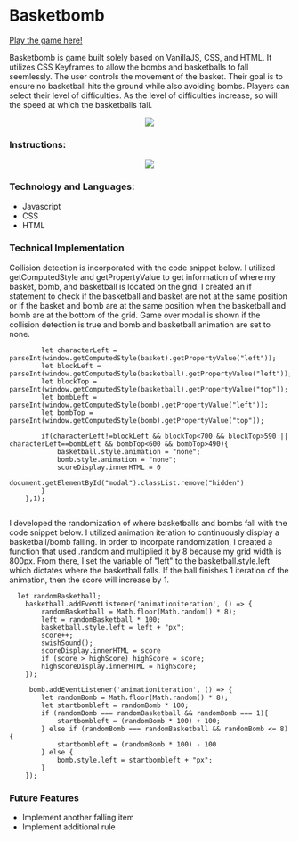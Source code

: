# Basketbomb

[Play the game here!](https://jonsiu826.github.io/Basketbombs/)

Basketbomb is game built solely based on VanillaJS, CSS, and HTML. It utilizes CSS Keyframes to allow the bombs and basketballs to fall seemlessly. The user controls the movement of the basket. Their goal is to ensure no basketball hits the ground while also avoiding bombs. Players can select their level of difficulties. As the level of difficulties increase, so will the speed at which the basketballs fall.  

<p align="center">
  <img src="https://github.com/jonsiu826/javascript_project/blob/main/assets/gamplay.png">
</p>

### Instructions:

<p align="center">
  <img src="https://github.com/jonsiu826/javascript_project/blob/main/assets/intromodal.png">
</p>

### Technology and Languages:

* Javascript
* CSS
* HTML

### Technical Implementation

Collision detection is incorporated with the code snippet below. I utilized getComputedStyle and getPropertyValue to get information of where my basket, bomb, and basketball is located on the grid. I created an if statement to check if the basketball and basket are not at the same position or if the basket and bomb are at the same position when the basketball and bomb are at the bottom of the grid. Game over modal is shown if the collision detection is true and bomb and basketball animation are set to none.

```setInterval(function(){
        let characterLeft = parseInt(window.getComputedStyle(basket).getPropertyValue("left"));
        let blockLeft = parseInt(window.getComputedStyle(basketball).getPropertyValue("left"));
        let blockTop = parseInt(window.getComputedStyle(basketball).getPropertyValue("top"));
        let bombLeft = parseInt(window.getComputedStyle(bomb).getPropertyValue("left"));
        let bombTop = parseInt(window.getComputedStyle(bomb).getPropertyValue("top"));
        
        if(characterLeft!=blockLeft && blockTop<700 && blockTop>590 || characterLeft==bombLeft && bombTop<600 && bombTop>490){
            basketball.style.animation = "none";
            bomb.style.animation = "none";
            scoreDisplay.innerHTML = 0
            document.getElementById("modal").classList.remove("hidden")
        }
    },1);
    
```
I developed the randomization of where basketballs and bombs fall with the code snippet below. I utilized animation iteration to continuously display a basketball/bomb falling. In order to incorpate randomization, I created a function that used .random and multiplied it by 8 because my grid width is 800px. From there, I set the variable of "left" to the basketball.style.left which dictates where the basketball falls. If the ball finishes 1 iteration of the animation, then the score will increase by 1. 
```
  let randomBasketball;
    basketball.addEventListener('animationiteration', () => {
        randomBasketball = Math.floor(Math.random() * 8);
        left = randomBasketball * 100;
        basketball.style.left = left + "px";
        score++;
        swishSound();
        scoreDisplay.innerHTML = score
        if (score > highScore) highScore = score;
        highscoreDisplay.innerHTML = highScore;
    });

     bomb.addEventListener('animationiteration', () => {
        let randomBomb = Math.floor(Math.random() * 8);
        let startbombleft = randomBomb * 100;
        if (randomBomb === randomBasketball && randomBomb === 1){
            startbombleft = (randomBomb * 100) + 100;
        } else if (randomBomb === randomBasketball && randomBomb <= 8){
            startbombleft = (randomBomb * 100) - 100
        } else {
            bomb.style.left = startbombleft + "px";
        }
    });
```
### Future Features

* Implement another falling item 
* Implement additional rule
